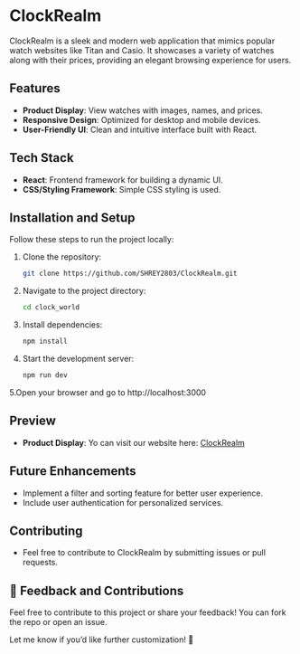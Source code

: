 # ClockRealm  

ClockRealm is a sleek and modern web application that mimics popular watch websites like Titan and Casio. It showcases a variety of watches along with their prices, providing an elegant browsing experience for users.  

## Features  
- **Product Display**: View watches with images, names, and prices.  
- **Responsive Design**: Optimized for desktop and mobile devices.  
- **User-Friendly UI**: Clean and intuitive interface built with React.  

## Tech Stack  
- **React**: Frontend framework for building a dynamic UI.  
- **CSS/Styling Framework**: Simple CSS styling is used.  


## Installation and Setup  
Follow these steps to run the project locally:  

1. Clone the repository:  
   ```bash  
   git clone https://github.com/SHREY2803/ClockRealm.git 
   ```
2. Navigate to the project directory:
    ```bash
    cd clock_world
3. Install dependencies:
    ```bash
    npm install  
4. Start the development server:
    ```bash
    npm run dev
5.Open your browser and go to http://localhost:3000

## Preview 
- **Product Display**: Yo can visit our website here: [ClockRealm](https://clock-realm.vercel.app/)

## Future Enhancements
- Implement a filter and sorting feature for better user experience.
- Include user authentication for personalized services.

## Contributing
- Feel free to contribute to ClockRealm by submitting issues or pull requests.


## 🌟 Feedback and Contributions
Feel free to contribute to this project or share your feedback! You can fork the repo or open an issue.

Let me know if you’d like further customization! 🚀


